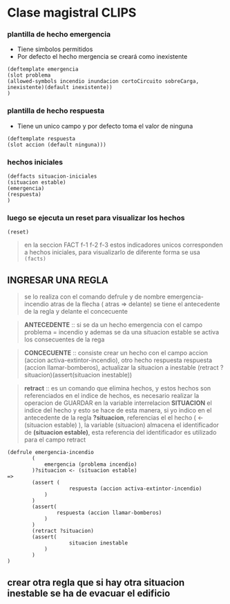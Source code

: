# Clase magistral CLIPS


### plantilla de hecho emergencia
* Tiene simbolos permitidos
* Por defecto el hecho mergencia se creará como inexistente
```
(deftemplate emergencia
(slot problema
(allowed-symbols incendio inundacion cortoCircuito sobreCarga, inexistente)(default inexistente))
)
```

### plantilla de hecho respuesta
* Tiene un unico campo y por defecto toma el valor de ninguna
```
(deftemplate respuesta 
(slot accion (default ninguna)))
```
### hechos iniciales 
```
(deffacts situacion-iniciales
(situacion estable)
(emergencia)
(respuesta)
)
```
### luego se ejecuta un reset para visualizar los hechos 
```(reset)```

> en la seccion FACT f-1 f-2 f-3 estos indicadores unicos corresponden a hechos iniciales, para visualizarlo
de diferente forma se usa
``` (facts)``` 

## INGRESAR UNA REGLA	
>se lo realiza con el comando defrule y de  nombre emergencia-incendio
atras de la flecha ( atras => delante)  se tiene el antecedente de la regla y delante el concecuente 

> **ANTECEDENTE** :: si se da un hecho emergencia con el campo problema = incendio y ademas se da una situacion estable
se activa los consecuentes de la rega 

>**CONCECUENTE** :: consiste crear un hecho con el campo accion (accion activa-extintor-incendio), otro hecho respuesta
respuesta (accion llamar-bomberos), actualizar la situacion a inestable (retract ?situacion)(assert(situacion inestable))

>**retract** :: es un comando que elimina hechos, y estos hechos son referenciados en el indice de hechos, es necesario realizar la operacion de GUARDAR en la variable interrelacion 
**SITUACION** el indice del hecho y esto se hace de esta manera, si yo indico en el antecedente de la regla **?situacion**, referencias el el hecho ( <- (situacion estable) ), la variable (situacion)
almacena el identificador de **(situacion estable)**, esta referencia del identificador es utilizado para el campo retract


````JS 
(defrule emergencia-incendio
		(
			emergencia (problema incendio)
		)?situacion <- (situacion estable)
=> 
        (assert (
                    respuesta (accion activa-extintor-incendio)
            )
        )
        (assert(
                respuesta (accion llamar-bomberos)	
            )
        )
        (retract ?situacion)
        (assert(
                    situacion inestable
            ) 
        )
)
````

## crear otra regla que si hay otra situacion inestable se ha de evacuar el edificio

			